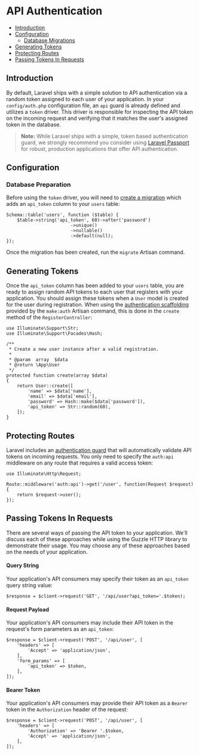 # API Authentication

- [Introduction](#introduction)
- [Configuration](#configuration)
    - [Database Migrations](#database-preparation)
- [Generating Tokens](#generating-tokens)
- [Protecting Routes](#protecting-routes)
- [Passing Tokens In Requests](#passing-tokens-in-requests)

<a name="introduction"></a>
## Introduction

By default, Laravel ships with a simple solution to API authentication via a random token assigned to each user of your application. In your `config/auth.php` configuration file, an `api` guard is already defined and utilizes a `token` driver. This driver is responsible for inspecting the API token on the incoming request and verifying that it matches the user's assigned token in the database.

> **Note:** While Laravel ships with a simple, token based authentication guard, we strongly recommend you consider using [Laravel Passport](/docs/{{version}}/passport) for robust, production applications that offer API authentication.

<a name="configuration"></a>
## Configuration

<a name="database-preparation"></a>
### Database Preparation

Before using the `token` driver, you will need to [create a migration](/docs/{{version}}/migrations) which adds an `api_token` column to your `users` table:

    Schema::table('users', function ($table) {
        $table->string('api_token', 60)->after('password')
                            ->unique()
                            ->nullable()
                            ->default(null);
    });

Once the migration has been created, run the `migrate` Artisan command.

<a name="generating-tokens"></a>
## Generating Tokens

Once the `api_token` column has been added to your `users` table, you are ready to assign random API tokens to each user that registers with your application. You should assign these tokens when a `User` model is created for the user during registration. When using the [authentication scaffolding](/docs/{{version}}/authentication#authentication-quickstart) provided by the `make:auth` Artisan command, this is done in the `create` method of the `RegisterController`:

    use Illuminate\Support\Str;
    use Illuminate\Support\Facades\Hash;

    /**
     * Create a new user instance after a valid registration.
     *
     * @param  array  $data
     * @return \App\User
     */
    protected function create(array $data)
    {
        return User::create([
            'name' => $data['name'],
            'email' => $data['email'],
            'password' => Hash::make($data['password']),
            'api_token' => Str::random(60),
        ]);
    }

<a name="protecting-routes"></a>
## Protecting Routes

Laravel includes an [authentication guard](/docs/{{version}}/authentication#adding-custom-guards) that will automatically validate API tokens on incoming requests. You only need to specify the `auth:api` middleware on any route that requires a valid access token:

    use Illuminate\Http\Request;

    Route::middleware('auth:api')->get('/user', function(Request $request) {
        return $request->user();
    });

<a name="passing-tokens-in-requests"></a>
## Passing Tokens In Requests

There are several ways of passing the API token to your application. We'll discuss each of these approaches while using the Guzzle HTTP library to demonstrate their usage. You may choose any of these approaches based on the needs of your application.

#### Query String

Your application's API consumers may specify their token as an `api_token` query string value:

    $response = $client->request('GET', '/api/user?api_token='.$token);

#### Request Payload

Your application's API consumers may include their API token in the request's form parameters as an `api_token`:

    $response = $client->request('POST', '/api/user', [
        'headers' => [
            'Accept' => 'application/json',
        ],
        'form_params' => [
            'api_token' => $token,
        ],
    ]);

#### Bearer Token

Your application's API consumers may provide their API token as a `Bearer` token in the `Authorization` header of the request:

    $response = $client->request('POST', '/api/user', [
        'headers' => [
            'Authorization' => 'Bearer '.$token,
            'Accept' => 'application/json',
        ],
    ]);
